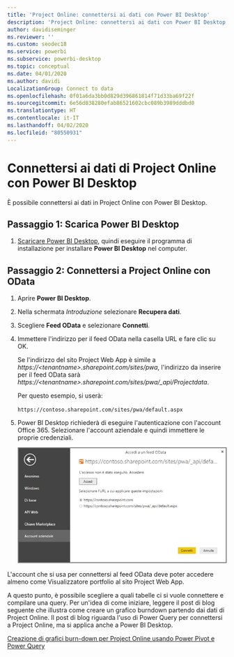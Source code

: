 ```yaml
---
title: 'Project Online: connettersi ai dati con Power BI Desktop'
description: 'Project Online: connettersi ai dati con Power BI Desktop'
author: davidiseminger
ms.reviewer: ''
ms.custom: seodec18
ms.service: powerbi
ms.subservice: powerbi-desktop
ms.topic: conceptual
ms.date: 04/01/2020
ms.author: davidi
LocalizationGroup: Connect to data
ms.openlocfilehash: 0f01a6da3bb0d829d396861814f71d33ba69f22f
ms.sourcegitcommit: 6e56d038280efab86521602cbc089b3989dddbd0
ms.translationtype: HT
ms.contentlocale: it-IT
ms.lasthandoff: 04/02/2020
ms.locfileid: "80550931"
---
```

# <a name="connect-to-project-online-data-through-power-bi-desktop"></a>Connettersi ai dati di Project Online con Power BI Desktop
È possibile connettersi ai dati in Project Online con Power BI Desktop.

## <a name="step-1-download-power-bi-desktop"></a>Passaggio 1: Scarica Power BI Desktop
1. [Scaricare Power BI Desktop](https://go.microsoft.com/fwlink/?LinkID=521662), quindi eseguire il programma di installazione per installare **Power BI Desktop** nel computer.

## <a name="step-2-connect-to-project-online-with-odata"></a>Passaggio 2: Connettersi a Project Online con OData
1. Aprire **Power BI Desktop**.
2. Nella schermata *Introduzione* selezionare **Recupera dati**.
3. Scegliere **Feed OData** e selezionare **Connetti**.
4. Immettere l'indirizzo per il feed OData nella casella URL e fare clic su OK.
   
   Se l'indirizzo del sito Project Web App è simile a *https://\<tenantname\>.sharepoint.com/sites/pwa*, l'indirizzo da inserire per il feed OData sarà *https://\<tenantname\>.sharepoint.com/sites/pwa/\_api/Projectdata*.
   
   Per questo esempio, si userà:

    `https://contoso.sharepoint.com/sites/pwa/default.aspx`

5. Power BI Desktop richiederà di eseguire l'autenticazione con l'account Office 365. Selezionare l'account aziendale e quindi immettere le proprie credenziali.
   
   ![](media/desktop-project-online-connect-to-data/image.png)

L'account che si usa per connettersi al feed OData deve poter accedere almeno come Visualizzatore portfolio al sito Project Web App. 

A questo punto, è possibile scegliere a quali tabelle ci si vuole connettere e compilare una query.  Per un'idea di come iniziare,  leggere il post di blog seguente che illustra come creare un grafico burndown partendo dai dati di Project Online.  Il post di blog riguarda l'uso di Power Query per connettersi a Project Online, ma si applica anche a Power BI Desktop.

[Creazione di grafici burn-down per Project Online usando Power Pivot e Power Query](https://blogs.office.com/2014/03/24/creating-burndown-charts-for-project-using-power-pivot-and-power-query/)

